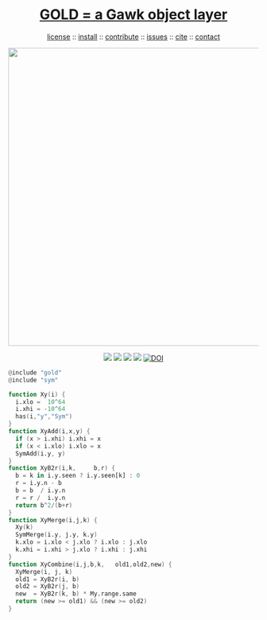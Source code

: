<a name=top>
<h1 align=center>
   <a href="https://github.com/golden/dev/blob/master/README.md#top">
     GOLD = a Gawk object layer
   </a>
</h1>
<p align=center>
   <a    href="https://github.com/golden/dev/blob/master/LICENSE.md#top">license</a>
   :: <a href="https://github.com/golden/dev/blob/master/INSTALL.md#top">install</a>
   :: <a href="https://github.com/golden/dev/blob/master/CONTRIBUTE.md#top">contribute</a>
   :: <a href="https://github.com/golden/dev/issues">issues</a>
   :: <a href="https://github.com/golden/dev/blob/master/CITATION.md#top">cite</a>
   :: <a href="https://github.com/golden/dev/blob/master/CONTACT.md#top">contact</a>
</p>
<p align=center>
   <img width=600 src="https://github.com/golden/dev/blob/masteretc/img/coins.png">
</p>
<p align=center>
   <img src="https://img.shields.io/badge/language-gawk-orange">
   <img src="https://img.shields.io/badge/purpose-ai,se-blueviolet">
   <img src="https://img.shields.io/badge/platform-mac,*nux-informational">
   <a href="https://travis-ci.org/github/golden/dev"> <img src="https://travis-ci.org/golden/dev.svg?branch=master"></a>
   <a href="https://doi.org/10.5281/zenodo.3887420"><img src="https://zenodo.org/badge/DOI/10.5281/zenodo.3887420.svg" alt="DOI"></a>
</p>

```awk
@include "gold"
@include "sym"

function Xy(i) {
  i.xlo =  10^64
  i.xhi = -10^64
  has(i,"y","Sym")
}
function XyAdd(i,x,y) {
  if (x > i.xhi) i.xhi = x
  if (x < i.xlo) i.xlo = x
  SymAdd(i.y, y)
}
function XyB2r(i,k,     b,r) {
  b = k in i.y.seen ? i.y.seen[k] : 0
  r = i.y.n - b 
  b = b  / i.y.n
  r = r /  i.y.n
  return b^2/(b+r)
}
function XyMerge(i,j,k) {
  Xy(k)
  SymMerge(i.y, j.y, k.y)
  k.xlo = i.xlo < j.xlo ? i.xlo : j.xlo
  k.xhi = i.xhi > j.xlo ? i.xhi : j.xhi
}
function XyCombine(i,j,b,k,   old1,old2,new) {
  XyMerge(i, j, k)
  old1 = XyB2r(i, b)
  old2 = XyB2r(j, b)
  new  = XyB2r(k, b) * My.range.same
  return (new >= old1) && (new >= old2)
}

```
